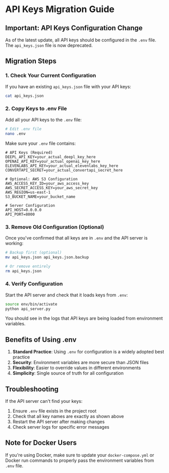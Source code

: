 # API Keys Migration Guide

## Important: API Keys Configuration Change

As of the latest update, all API keys should be configured in the `.env` file. The `api_keys.json` file is now deprecated.

## Migration Steps

### 1. Check Your Current Configuration

If you have an existing `api_keys.json` file with your API keys:

```bash
cat api_keys.json
```

### 2. Copy Keys to .env File

Add all your API keys to the `.env` file:

```bash
# Edit .env file
nano .env
```

Make sure your `.env` file contains:

```env
# API Keys (Required)
DEEPL_API_KEY=your_actual_deepl_key_here
OPENAI_API_KEY=your_actual_openai_key_here
ELEVENLABS_API_KEY=your_actual_elevenlabs_key_here
CONVERTAPI_SECRET=your_actual_convertapi_secret_here

# Optional: AWS S3 Configuration
AWS_ACCESS_KEY_ID=your_aws_access_key
AWS_SECRET_ACCESS_KEY=your_aws_secret_key
AWS_REGION=us-east-1
S3_BUCKET_NAME=your_bucket_name

# Server Configuration
API_HOST=0.0.0.0
API_PORT=8000
```

### 3. Remove Old Configuration (Optional)

Once you've confirmed that all keys are in `.env` and the API server is working:

```bash
# Backup first (optional)
mv api_keys.json api_keys.json.backup

# Or remove entirely
rm api_keys.json
```

### 4. Verify Configuration

Start the API server and check that it loads keys from `.env`:

```bash
source env/bin/activate
python api_server.py
```

You should see in the logs that API keys are being loaded from environment variables.

## Benefits of Using .env

1. **Standard Practice**: Using `.env` for configuration is a widely adopted best practice
2. **Security**: Environment variables are more secure than JSON files
3. **Flexibility**: Easier to override values in different environments
4. **Simplicity**: Single source of truth for all configuration

## Troubleshooting

If the API server can't find your keys:

1. Ensure `.env` file exists in the project root
2. Check that all key names are exactly as shown above
3. Restart the API server after making changes
4. Check server logs for specific error messages

## Note for Docker Users

If you're using Docker, make sure to update your `docker-compose.yml` or Docker run commands to properly pass the environment variables from `.env` file.